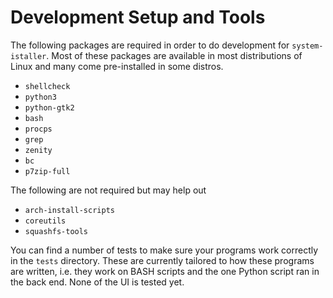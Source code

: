 # Development Setup and Tools

The following packages are required in order to do development for `system-istaller`. Most of these packages are available in most distributions of Linux and many come pre-installed in some distros.

 * `shellcheck`
 * `python3`
 * `python-gtk2`
 * `bash`
 * `procps`
 * `grep`
 * `zenity`
 * `bc`
 * `p7zip-full`
 
The following are not required but may help out
 * `arch-install-scripts`
 * `coreutils`
 * `squashfs-tools`
 
 You can find a number of tests to make sure your programs work correctly in the `tests` directory. These are currently tailored to how these programs are written, i.e. they work on BASH scripts and the one Python script ran in the back end. None of the UI is tested yet.